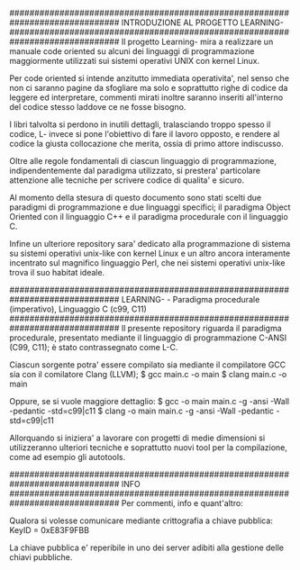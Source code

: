 ##############################################################################
 INTRODUZIONE AL PROGETTO LEARNING-<Programming Language>
##############################################################################
Il progetto Learning-<Programming Language> mira a realizzare un manuale 
code oriented su alcuni dei linguaggi di programmazione maggiormente 
utilizzati sui sistemi operativi UNIX con kernel Linux.

Per code oriented si intende anzitutto immediata operativita', nel senso che
non ci saranno pagine da sfogliare ma solo e soprattutto righe di codice da
leggere ed interpretare, commenti mirati inoltre saranno inseriti all'interno
del codice stesso laddove ce ne fosse bisogno.

I libri talvolta si perdono in inutili dettagli, tralasciando troppo spesso
il codice, L-<PL> invece si pone l'obiettivo di fare il lavoro opposto, e
rendere al codice la giusta collocazione che merita, ossia di primo attore
indiscusso.

Oltre alle regole fondamentali di ciascun linguaggio di programmazione, 
indipendentemente dal paradigma utilizzato, si prestera' particolare 
attenzione alle tecniche per scrivere codice di qualita' e sicuro.

Al momento della stesura di questo documento sono stati scelti due paradigmi
di programmazione e due linguaggi specifici; il paradigma Object Oriented 
con il linguaggio C++ e il paradigma procedurale con il linguaggio C.

Infine un ulteriore repository sara' dedicato alla programmazione di sistema
su sistemi operativi unix-like con kernel Linux e un altro ancora interamente 
incentrato sul magnifico linguaggio Perl, che nei sistemi operativi unix-like 
trova il suo habitat ideale.

##############################################################################
 LEARNING-<C> - Paradigma procedurale (imperativo), Linguaggio C (c99, C11)
##############################################################################
Il presente repository riguarda il paradigma procedurale, presentato mediante
il linguaggio di programmazione C-ANSI (C99, C11);  è stato contrassegnato
come L-C.

Ciascun sorgente potra' essere compilato sia mediante il compilatore GCC sia
con il comilatore Clang (LLVM);
$ gcc   main.c -o main
$ clang main.c -o main

Oppure, se si vuole maggiore dettaglio:
$ gcc -o main main.c -g -ansi -Wall -pedantic -std=c99|c11
$ clang -o main main.c -g -ansi -Wall -pedantic -std=c99|c11

Allorquando si iniziera' a lavorare con progetti di medie dimensioni si
utilizzeranno ulteriori tecniche e soprattutto nuovi tool per la compilazione, 
come ad esempio gli autotools.

##############################################################################
INFO
##############################################################################
Per commenti, info e quant'altro: <behemoth _at_ autistici _dot_ org >

Qualora si volesse comunicare mediante crittografia a chiave pubblica:          
KeyID = 0xE83F9FBB                                                  

La chiave pubblica e' reperibile in uno dei server adibiti alla gestione delle
chiavi pubbliche.

